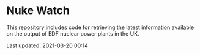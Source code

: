 # Nuke Watch

This repository includes code for retrieving the latest information available on the output of EDF nuclear power plants in the UK.

Last updated: 2021-03-20 00:14